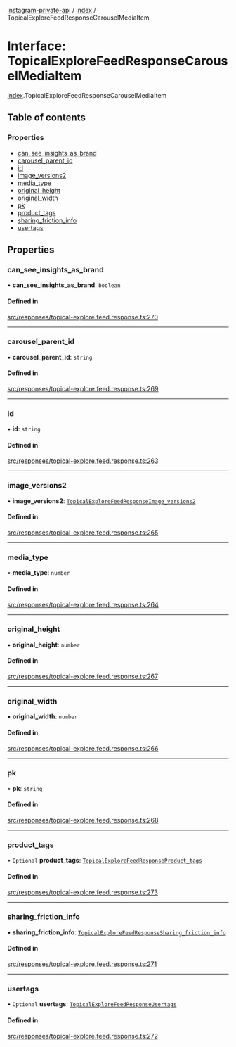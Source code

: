 [instagram-private-api](../../README.md) / [index](../../modules/index.md) / TopicalExploreFeedResponseCarouselMediaItem

# Interface: TopicalExploreFeedResponseCarouselMediaItem

[index](../../modules/index.md).TopicalExploreFeedResponseCarouselMediaItem

## Table of contents

### Properties

- [can\_see\_insights\_as\_brand](TopicalExploreFeedResponseCarouselMediaItem.md#can_see_insights_as_brand)
- [carousel\_parent\_id](TopicalExploreFeedResponseCarouselMediaItem.md#carousel_parent_id)
- [id](TopicalExploreFeedResponseCarouselMediaItem.md#id)
- [image\_versions2](TopicalExploreFeedResponseCarouselMediaItem.md#image_versions2)
- [media\_type](TopicalExploreFeedResponseCarouselMediaItem.md#media_type)
- [original\_height](TopicalExploreFeedResponseCarouselMediaItem.md#original_height)
- [original\_width](TopicalExploreFeedResponseCarouselMediaItem.md#original_width)
- [pk](TopicalExploreFeedResponseCarouselMediaItem.md#pk)
- [product\_tags](TopicalExploreFeedResponseCarouselMediaItem.md#product_tags)
- [sharing\_friction\_info](TopicalExploreFeedResponseCarouselMediaItem.md#sharing_friction_info)
- [usertags](TopicalExploreFeedResponseCarouselMediaItem.md#usertags)

## Properties

### can\_see\_insights\_as\_brand

• **can\_see\_insights\_as\_brand**: `boolean`

#### Defined in

[src/responses/topical-explore.feed.response.ts:270](https://github.com/Nerixyz/instagram-private-api/blob/0e0721c/src/responses/topical-explore.feed.response.ts#L270)

___

### carousel\_parent\_id

• **carousel\_parent\_id**: `string`

#### Defined in

[src/responses/topical-explore.feed.response.ts:269](https://github.com/Nerixyz/instagram-private-api/blob/0e0721c/src/responses/topical-explore.feed.response.ts#L269)

___

### id

• **id**: `string`

#### Defined in

[src/responses/topical-explore.feed.response.ts:263](https://github.com/Nerixyz/instagram-private-api/blob/0e0721c/src/responses/topical-explore.feed.response.ts#L263)

___

### image\_versions2

• **image\_versions2**: [`TopicalExploreFeedResponseImage_versions2`](TopicalExploreFeedResponseImage_versions2.md)

#### Defined in

[src/responses/topical-explore.feed.response.ts:265](https://github.com/Nerixyz/instagram-private-api/blob/0e0721c/src/responses/topical-explore.feed.response.ts#L265)

___

### media\_type

• **media\_type**: `number`

#### Defined in

[src/responses/topical-explore.feed.response.ts:264](https://github.com/Nerixyz/instagram-private-api/blob/0e0721c/src/responses/topical-explore.feed.response.ts#L264)

___

### original\_height

• **original\_height**: `number`

#### Defined in

[src/responses/topical-explore.feed.response.ts:267](https://github.com/Nerixyz/instagram-private-api/blob/0e0721c/src/responses/topical-explore.feed.response.ts#L267)

___

### original\_width

• **original\_width**: `number`

#### Defined in

[src/responses/topical-explore.feed.response.ts:266](https://github.com/Nerixyz/instagram-private-api/blob/0e0721c/src/responses/topical-explore.feed.response.ts#L266)

___

### pk

• **pk**: `string`

#### Defined in

[src/responses/topical-explore.feed.response.ts:268](https://github.com/Nerixyz/instagram-private-api/blob/0e0721c/src/responses/topical-explore.feed.response.ts#L268)

___

### product\_tags

• `Optional` **product\_tags**: [`TopicalExploreFeedResponseProduct_tags`](TopicalExploreFeedResponseProduct_tags.md)

#### Defined in

[src/responses/topical-explore.feed.response.ts:273](https://github.com/Nerixyz/instagram-private-api/blob/0e0721c/src/responses/topical-explore.feed.response.ts#L273)

___

### sharing\_friction\_info

• **sharing\_friction\_info**: [`TopicalExploreFeedResponseSharing_friction_info`](TopicalExploreFeedResponseSharing_friction_info.md)

#### Defined in

[src/responses/topical-explore.feed.response.ts:271](https://github.com/Nerixyz/instagram-private-api/blob/0e0721c/src/responses/topical-explore.feed.response.ts#L271)

___

### usertags

• `Optional` **usertags**: [`TopicalExploreFeedResponseUsertags`](TopicalExploreFeedResponseUsertags.md)

#### Defined in

[src/responses/topical-explore.feed.response.ts:272](https://github.com/Nerixyz/instagram-private-api/blob/0e0721c/src/responses/topical-explore.feed.response.ts#L272)
